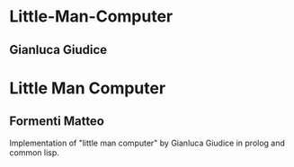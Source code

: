 # Little-Man-Computer
<h2>Gianluca Giudice</h2>

<h1>Little Man Computer</h1>
<h2>Formenti Matteo</h2>

<span>
  Implementation of "little man computer" by Gianluca Giudice in prolog and common lisp.
</span>
